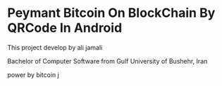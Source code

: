 Peymant Bitcoin On BlockChain By QRCode In Android 
===============
This project develop by ali jamali 
   
Bachelor of Computer Software from Gulf University of Bushehr, Iran


power by bitcoin j
